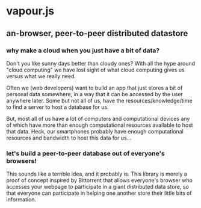 
# vapour.js
## an-browser, peer-to-peer distributed datastore

### why make a cloud when you just have a bit of data?

Don't you like sunny days better than cloudy ones?  With all the hype
around "cloud computing" we have lost sight of what cloud computing
gives us versus what we really need. 

Often we (web developers) want to build an app that just stores a bit
of personal data somewhere, in a way that it can be accessed by the
user anywhere later.  Some but not all of us, have the
resources/knowledge/time to find a server to host a database for us.

But, most all of us have a lot of computers and computational devices
any of which have more than enough computational resources available
to host that data.  Heck, our smartphones probably have enough
computational resources and bandwidth to host this data for us...

### let's build a peer-to-peer database out of everyone's browsers!

This sounds like a terrible idea, and it probably is.  This library
is merely a proof of concept inspired by Bittorrent that allows
everyone's browser who accesses your webpage to participate in a giant
distributed data store, so that everyone can participate in helping
one another store their little bits of information.

